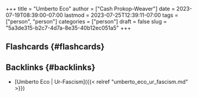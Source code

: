 +++
title = "Umberto Eco"
author = ["Cash Prokop-Weaver"]
date = 2023-07-19T08:39:00-07:00
lastmod = 2023-07-25T12:39:11-07:00
tags = ["person", "person"]
categories = ["person"]
draft = false
slug = "5a3de315-b2c7-4d7a-8e35-40b12ec051a5"
+++

## Flashcards {#flashcards}


## Backlinks {#backlinks}

-   [Umberto Eco | Ur-Fascism]({{< relref "umberto_eco_ur_fascism.md" >}})
